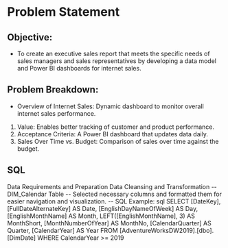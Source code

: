 # Problem Statement
## Objective:
- To create an executive sales report that meets the specific needs of sales managers and sales representatives by developing a data model and Power BI dashboards for internet sales.

## Problem Breakdown:

- Overview of Internet Sales: Dynamic dashboard to monitor overall internet sales performance.

1. Value: Enables better tracking of customer and product performance.
2. Acceptance Criteria: A Power BI dashboard that updates data daily.
3. Sales Over Time vs. Budget: Comparison of sales over time against the budget.

## SQL
Data Requirements and Preparation
Data Cleansing and Transformation
-- DIM_Calendar Table
-- Selected necessary columns and formatted them for easier navigation and visualization.
-- SQL Example:
sql SELECT [DateKey], [FullDateAlternateKey] AS Date, [EnglishDayNameOfWeek] AS Day, [EnglishMonthName] AS Month, LEFT([EnglishMonthName], 3) AS MonthShort, [MonthNumberOfYear] AS MonthNo, [CalendarQuarter] AS Quarter, [CalendarYear] AS Year FROM [AdventureWorksDW2019].[dbo].[DimDate] WHERE CalendarYear >= 2019
